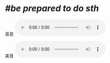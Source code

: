 # ***\#be prepared to do sth*** 
英音
<audio src="./media/be prepared to do sth1_AAC.aac" controls="controls"></audio>

美音
<audio src="./media/be prepared to do sth2_AAC.aac" controls="controls"></audio>



  

